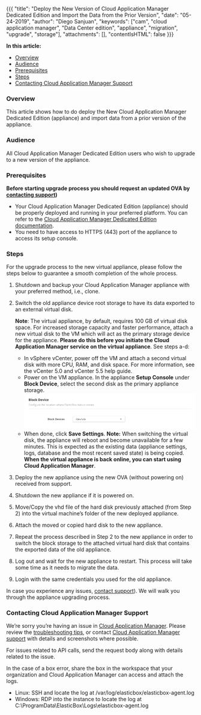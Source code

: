 {{{
"title": "Deploy the New Version of Cloud Application Manager Dedicated Edition and Import the Data from the Prior Version",
"date": "05-24-2019",
"author": "Diego Sanjuan",
"keywords": ["cam", "cloud application manager", "Data Center edition", "appliance", "migration", "upgrade", "storage"],
"attachments": [],
"contentIsHTML": false
}}}

**In this article:**

* [Overview](#overview)
* [Audience](#audience)
* [Prerequisites](#prerequisites)
* [Steps](#steps)
* [Contacting Cloud Application Manager Support](#contacting-cloud-application-manager-support)

### Overview

This article shows how to do deploy the New Cloud Application Manager Dedicated Edition (appliance) and import data from a prior version of the appliance.

### Audience

All Cloud Application Manager Dedicated Edition users who wish to upgrade to a new version of the appliance.

### Prerequisites

**Before starting upgrade process you should request an updated OVA by [contacting support](mailto:incident@CenturyLink.com))**

* Your Cloud Application Manager Dedicated Edition (appliance) should be properly deployed and running in your preferred platform. You can refer to the [Cloud Application Manager Dedicated Edition documentation](camd-overview.md).
* You need to have access to HTTPS (443) port of the appliance to access its setup console.

### Steps

For the upgrade process to the new virtual appliance, please follow the steps below to guarantee a smooth completion of the whole process.

1. Shutdown and backup your Cloud Application Manager appliance with your preferred method, i.e., clone.
2. Switch the old appliance device root storage to have its data exported to an external virtual disk.

   **Note**: The virtual appliance, by default, requires 100 GB of virtual disk space. For increased storage capacity and faster performance, attach a new virtual disk to the VM which will act as the primary storage device for the appliance. **Please do this before you initiate the Cloud Application Manager service on the virtual appliance**. See steps a-d:
   * In vSphere vCenter, power off the VM and attach a second virtual disk with more CPU, RAM, and disk space. For more information, see the vCenter 5.0 and vCenter 5.5 help guide.
   * Power on the VM appliance. In the appliance **Setup Console** under **Block Device**, select the second disk as the primary appliance storage.
   ![Block device section](../../images/cloud-application-manager/appliance-migration1.png)
   * When done, click **Save Settings**.
   **Note:** When switching the virtual disk, the appliance will reboot and become unavailable for a few minutes. This is expected as the existing data (appliance settings, logs, database and the most recent saved state) is being copied. **When the virtual appliance is back online, you can start using Cloud Application Manager**.

3. Deploy the new appliance using the new OVA (without powering on) received from support.
4. Shutdown the new appliance if it is powered on.
5. Move/Copy the vhd file of the hard disk previously attached (from Step 2) into the virtual machine’s folder of the new deployed appliance.
6. Attach the moved or copied hard disk to the new appliance.
7. Repeat the process described in Step 2 to the new appliance in order to switch the block storage to the attached virtual hard disk that contains the exported data of the old appliance.
8. Log out and wait for the new appliance to restart. This process will take some time as it needs to migrate the data.
9. Login with the same credentials you used for the old appliance.

In case you experience any issues, [contact support](mailto:incident@CenturyLink.com)). We will walk you through the appliance upgrading process.

### Contacting Cloud Application Manager Support

We’re sorry you’re having an issue in [Cloud Application Manager](https://www.ctl.io/cloud-application-manager/). Please review the [troubleshooting tips](../Troubleshooting/troubleshooting-tips.md), or contact [Cloud Application Manager support](mailto:incident@CenturyLink.com) with details and screenshots where possible.

For issues related to API calls, send the request body along with details related to the issue.

In the case of a box error, share the box in the workspace that your organization and Cloud Application Manager can access and attach the logs.

* Linux: SSH and locate the log at /var/log/elasticbox/elasticbox-agent.log
* Windows: RDP into the instance to locate the log at C:\ProgramData\ElasticBox\Logs\elasticbox-agent.log
